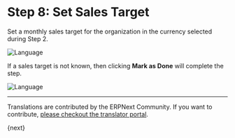 <!-- add-breadcrumbs -->
# Step 8: Set Sales Target

Set a monthly sales target for the organization in the currency selected during Step 2.

<img alt="Language" class="screenshot" src="/docs/assets/img/setup-wizard/step-8.png">

If a sales target is not known, then clicking **Mark as Done** will complete the step.

<img alt="Language" class="screenshot" src="/docs/assets/img/setup-wizard/step-8a.png">

---

Translations are contributed by the ERPNext Community. If you want to contribute, [please checkout the translator portal](https://translate.erpnext.com).

{next}
